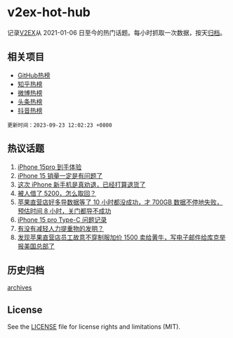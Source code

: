 # v2ex-hot-hub

 记录[V2EX](https://www.v2ex.com/)从 2021-01-06 日至今的热门话题。每小时抓取一次数据，按天[归档](archives)。
 
 ## 相关项目

- [GitHub热榜](https://github.com/it985/github-hot-hub)
- [知乎热榜](https://github.com/it985/zhihu-hot-hub)
- [微博热榜](https://github.com/it985/weibo-hot-hub)
- [头条热榜](https://github.com/it985/toutiao-hot-hub)
- [抖音热榜](https://github.com/it985/douyin-hot-hub)


 `更新时间：2023-09-23 12:02:23 +0800`

## 热议话题

1. [iPhone 15pro 到手体验](https://www.v2ex.com/t/976205)
1. [iPhone 15 销量一定是有问题了](https://www.v2ex.com/t/976235)
1. [这次 iPhone 新手机是真劝退，已经打算退货了](https://www.v2ex.com/t/976388)
1. [被人借了 5200，怎么取回？](https://www.v2ex.com/t/976207)
1. [苹果直营店好多导数据等了 10 小时都没成功，才 700GB 数据不停地失败，预估时间 8 小时，关门都导不成功](https://www.v2ex.com/t/976305)
1. [iPhone 15 pro Type-C 问题记录](https://www.v2ex.com/t/976233)
1. [有没有减轻人力提重物的发明？](https://www.v2ex.com/t/976214)
1. [发现苹果直营店员工故意不穿制服加价 1500 卖给黄牛，写电子邮件给库克举报美国总部了](https://www.v2ex.com/t/976310)

## 历史归档

[archives](archives)

## License

See the [LICENSE](LICENSE) file for license rights and limitations (MIT).
